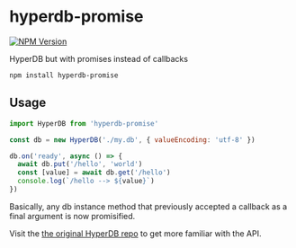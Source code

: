 # hyperdb-promise

[![NPM Version](https://img.shields.io/npm/v/hyperdb-promise.svg?style=flat)](https://www.npmjs.org/package/hyperdb-promise)

HyperDB but with promises instead of callbacks

```
npm install hyperdb-promise
```

## Usage

``` js
import HyperDB from 'hyperdb-promise'

const db = new HyperDB('./my.db', { valueEncoding: 'utf-8' })

db.on('ready', async () => {
  await db.put('/hello', 'world')
  const [value] = await db.get('/hello')
  console.log(`/hello --> ${value}`)
})
```

Basically, any db instance method that previously accepted a callback as a final argument is now promisified. 

Visit the [the original HyperDB repo](https://github.com/mafintosh/hyperdb) to get more familiar with the API.

